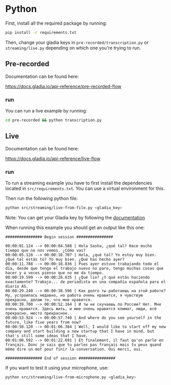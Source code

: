# Python

First, install all the required package by running:

```bash
pip install -r requirements.txt
```

Then, change your gladia keys in `pre-recorded/transcription.py` or `streaming/live.py` depending on which one you're trying to run.

## Pre-recorded

Documentation can be found here:

https://docs.gladia.io/api-reference/pre-recorded-flow

### run

You can run a live example by running:

```bash
cd pre-recorded && python transcription.py
```

## Live

Documentation can be found here:

https://docs.gladia.io/api-reference/live-flow

### run

To run a streaming example you have to first install the dependencies located in `src/requirements.txt`. You can use a virtual environment for this.

Then run the following python file:

```bash
python src/streaming/live-from-file.py <gladia_key>
```

Note: You can get your Gladia key by following the [documentation](https://docs.gladia.io/chapters/get-started/pages/configure-account)

When running this example you should get an output like this one:

```
################ Begin session ################

00:00:01.124 --> 00:00:04.588 | Hola Sasha, ¿qué tal? Hace mucho tiempo que no nos vemos. ¿Cómo vas?
00:00:05.128 --> 00:00:10.707 | Hola, ¿qué tal? Yo estoy muy bien. ¿Qué tal estás tú? Yo muy bien. ¿Qué has hecho ayer?
00:00:11.788 --> 00:00:18.836 | Pues ayer estuve trabajando todo el día, desde que tengo el trabajo nuevo no paro, tengo muchas cosas que hacer y a veces pienso que no me da tiempo.
00:00:19.599 --> 00:00:28.635 | ¿Qué lío? ¿Y qué estás haciendo exactamente? Trabajo... de periodista en una compañía española para el diario AS.
00:00:29.240 --> 00:00:38.596 | Как долго ты работаешь на этой работе? Ну, устроилась недавно, но работа очень нравится, я чувствую прекрасно, делаю то, что мне нравится.
00:00:39.700 --> 00:00:52.164 | И ты не скучаешь по России? Нет. Мне очень нравится. Здесь жить, и мне очень нравится климат, люди, всё прекрасно, место прекрасное.
00:00:53.924 --> 00:00:57.740 | And where do you see yourself in the future, like five years from now?
00:00:58.120 --> 00:01:06.384 | Well, I would like to start off my new company and start building a new startup that I have in mind, but that's still some ideas that I have.
00:01:08.592 --> 00:01:22.691 | Et finalement, il faut qu'on parle en français. Donc je sais que tu parles pas français mais tu peux quand même dire un mot pour finir la conversation. Oui merci, oui.

################ End of session ################
```

If you want to test it using your microphone, use:

```bash
python src/streaming/live-from-microphone.py <gladia_key>
```
